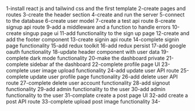 1-install react js and tailwind css and the first template
2-create pages and routes
3-create the header section
4-create and run the server
5-connect to the database
6-create user model
7-create a test api route
8-create signup api route
9-add a middleware and a function to handle errors
10-create singup page ui
11-add functionality to the sign up page
12-create and add the footer component
13-create signin api route
14-complete signin page functionality
15-add redux toolkit
16-add redux persist
17-add google oauth functionality
18-update header component with user data
19-complete dark mode functionality
20-make the dashboard private
21-complete sidebar af the dashboard
22-complete profile page UI
23-complete user image upload functionality
24-add update user API route
25-complete update user profile page functionality
26-add delete user API route
27-complete delete user account functionality
28-add signout functionality
29-add admin functionality to the user
30-add admin functionality to the user
31-complate create a post page UI
32-add create a post API route
33-complete upload post image functionality
34-

